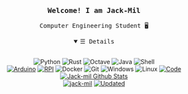 <h3 align="center"><samp>Welcome! I am Jack-Mil</samp></h3>
<p align="center">
    <samp>
    Computer Engineering Student 🖥
    </samp>
</p>
<details open align="center">
   <summary><samp>&#9776; Details</samp></summary>
   <p align="center">
     <br>
      <img alt="Python" src="https://img.shields.io/badge/-Python-ffda4d?style=flat&logo=Python">
      <img alt="Rust" src="https://img.shields.io/badge/-Rust-2e2459?style=flat&logo=rust&logoColor=white">
      <img alt="Octave" src="https://img.shields.io/badge/-Octave-0790C0?style=flat&logo=octave&logoColor=white">
      <img alt="Java" src="https://img.shields.io/badge/-Java-b07219?style=flat&logo=Java">
      <img alt="Shell" src="https://img.shields.io/badge/-Shells-4EAA25?style=flat&logo=gnubash&logoColor=white"><br>
      <a href="https://github.com/jack-mil?tab=repositories&language=java" target="_blank"><img alt="Arduino" src="https://img.shields.io/badge/-Arduino-blue?style=flat&logo=arduino&logoColor=white"></a>
      <a href="https://github.com/jack-mil?tab=repositories&language=java" target="_blank"><img alt="RPI" src="https://img.shields.io/badge/-RPI-A22846?style=flat&logo=raspberrypi&logoColor=white"></a>
      <img alt="Docker" src="https://img.shields.io/badge/-Docker-2496ED?style=flat&logo=docker&logoColor=white">
      <img alt="Git" src="https://img.shields.io/badge/-Git-F05032?style=flat&logo=git&logoColor=white">
      <img alt="Windows" src="https://img.shields.io/badge/-WIN-0078D6?style=flat&logo=windows&logoColor=white">
      <img alt="Linux" src="https://img.shields.io/badge/-LIN-FCC624?style=flat&logo=linux&logoColor=black">
      <a href="https://github.com/jack-mil?tab=repositories" target="_blank"><img alt="Code" src="https://img.shields.io/badge/+-more...%3F-57BCDA?style=flat"></a>
  <br>
  <a href="https://github.com/jack-mil/jack-mil"><img src="https://github-readme-stats.vercel.app/api?username=jack-mil&hide=issues&count_private=true&include_all_commits=true&show_icons=true&theme=react" alt="Jack-mil Github Stats"></a>
  <br>
     <a href="https://github.com/jack-mil" target="_blank"><img alt="jack-mil" src="https://badges.pufler.dev/visits/jack-mil/jack-mil?logo=GitHub&label=Visits&color=success&logoColor=white&style=flat"/></a>
     <a href="https://github.com/jack-mil/jack-mil" target="_blank"><img alt="Updated" src="https://img.shields.io/github/last-commit/jack-mil/jack-mil?label=Profile%20Updated&style=flat"></a>
  </samp>
  </p>
</details>
